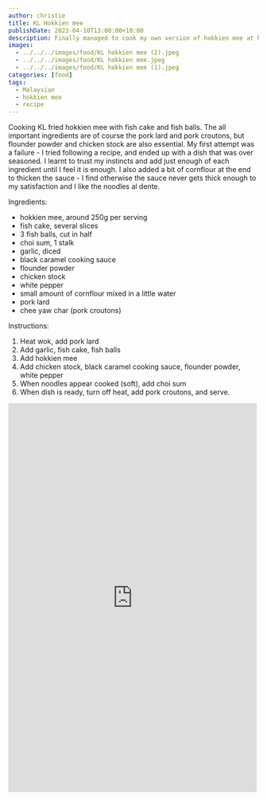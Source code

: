 ```yaml
---
author: christie
title: KL Hokkien mee
publishDate: 2023-04-10T13:00:00+10:00
description: Finally managed to cook my own version of hokkien mee at home.
images:
  - ../../../images/food/KL hokkien mee (2).jpeg
  - ../../../images/food/KL hokkien mee.jpeg
  - ../../../images/food/KL hokkien mee (1).jpeg
categories: [food]
tags:
  - Malaysian
  - hokkien mee
  - recipe
---
```

Cooking KL fried hokkien mee with fish cake and fish balls. The all important ingredients are of course the pork lard and pork croutons, but flounder powder and chicken stock are also essential. My first attempt was a failure - I tried following a recipe, and ended up with a dish that was over seasoned. I learnt to trust my instincts and add just enough of each ingredient until I feel it is enough. I also added a bit of cornflour at the end to thicken the sauce - I find otherwise the sauce never gets thick enough to my satisfaction and I like the noodles al dente.

Ingredients:

- hokkien mee, around 250g per serving
- fish cake, several slices
- 3 fish balls, cut in half
- choi sum, 1 stalk
- garlic, diced
- black caramel cooking sauce
- flounder powder
- chicken stock
- white pepper
- small amount of cornflour mixed in a little water
- pork lard
- chee yaw char (pork croutons)

Instructions:

1. Heat wok, add pork lard
2. Add garlic, fish cake, fish balls
3. Add hokkien mee
4. Add chicken stock, black caramel cooking sauce, flounder powder, white pepper
5. When noodles appear cooked (soft), add choi sum
6. When dish is ready, turn off heat, add pork croutons, and serve.

<iframe src="https://www.facebook.com/plugins/post.php?href=https%3A%2F%2Fwww.facebook.com%2Fchris1.tham%2Fposts%2Fpfbid0urzrvKZ8uWLJTp3FHqf6vowe2HwSaz3SgQXtenHwZGeL8APS3prob6D57Xx67LStl&show_text=true&width=500" width="500" height="781" style="border:none;overflow:hidden" scrolling="no" frameborder="0" allowfullscreen="true" allow="autoplay; clipboard-write; encrypted-media; picture-in-picture; web-share"></iframe>
